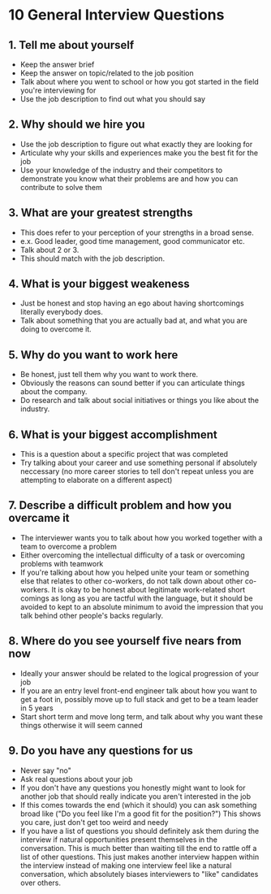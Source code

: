 # 10 General Interview Questions

## 1. Tell me about yourself
- Keep the answer brief
- Keep the answer on topic/related to the job position
- Talk about where you went to school or how you got started in the field you're interviewing for
- Use the job description to find out what you should say

## 2. Why should we hire you
- Use the job description to figure out what exactly they are looking for
- Articulate why your skills and experiences make you the best fit for the job
- Use your knowledge of the industry and their competitors to demonstrate you know what their problems are and how you can contribute to solve them

## 3. What are your greatest strengths
- This does refer to your perception of your strengths in a broad sense. 
- e.x. Good leader, good time management, good communicator etc. 
- Talk about 2 or 3.
- This should match with the job description.

## 4. What is your biggest weakeness
- Just be honest and stop having an ego about having shortcomings literally everybody does.
- Talk about something that you are actually bad at, and what you are doing to overcome it.

## 5. Why do you want to work here
- Be honest, just tell them why you want to work there.
- Obviously the reasons can sound better if you can articulate things about the company.
- Do research and talk about social initiatives or things you like about the industry.

## 6. What is your biggest accomplishment
- This is a question about a specific project that was completed
- Try talking about your career and use something personal if absolutely neccessary (no more career stories to tell don't repeat unless you are attempting to elaborate on a different aspect)

## 7. Describe a difficult problem and how you overcame it
- The interviewer wants you to talk about how you worked together with a team to overcome a problem
- Either overcoming the intellectual difficulty of a task or overcoming problems with teamwork
- If you're talking about how you helped unite your team or something else that relates to other co-workers, do not talk down about other co-workers. It is okay to be honest about legitimate work-related short comings as long as you are tactful with the language, but it should be avoided to kept to an absolute minimum to avoid the impression that you talk behind other people's backs regularly.

## 8. Where do you see yourself five nears from now
- Ideally your answer should be related to the logical progression of your job
- If you are an entry level front-end engineer talk about how you want to get a foot in, possibly move up to full stack and get to be a team leader in 5 years
- Start short term and move long term, and talk about why you want these things otherwise it will seem canned

## 9. Do you have any questions for us
- Never say "no"
- Ask real questions about your job
- If you don't have any questions you honestly might want to look for another job that should really indicate you aren't interested in the job
- If this comes towards the end (which it should) you can ask something broad like ("Do you feel like I'm a good fit for the position?") This shows you care, just don't get too weird and needy
- If you have a list of questions you should definitely ask them during the interview if natural opportunities present themselves in the conversation. This is much better than waiting till the end to rattle off a list of other questions. This just makes another interview happen within the interview instead of making one interview feel like a natural conversation, which absolutely biases interviewers to "like" candidates over others.